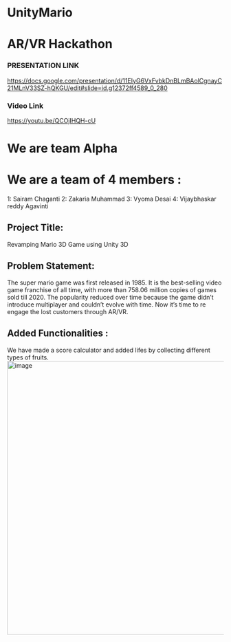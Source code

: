 # UnityMario
# AR/VR Hackathon

### PRESENTATION LINK ####
https://docs.google.com/presentation/d/11EIyG6VxFvbkDnBLmBAolCgnayC21MLnV33SZ-hQKGU/edit#slide=id.g12372ff4589_0_280

### Video Link ####
https://youtu.be/QCOjIHQH-cU

# We are team Alpha
# We are a team of 4 members : 
  1: Sairam Chaganti
  2: Zakaria Muhammad
  3: Vyoma Desai
  4: Vijaybhaskar reddy Agavinti

## Project Title: 
Revamping Mario 3D Game using Unity 3D

## Problem Statement: 
The super mario game was first released in 1985. 
It is the best-selling video game franchise of all time, with more than 758.06 million copies of games sold till 2020.
The popularity reduced over time because the game didn’t introduce multiplayer and couldn’t evolve with time.
Now it’s time to re engage the lost customers through AR/VR.


## Added Functionalities : 
We have made a score calculator and added lifes by collecting different types of fruits.
<img width="637" alt="image" src="https://user-images.githubusercontent.com/90468696/162867646-ca003b10-4acc-442c-ae26-d800f57de05f.png">

